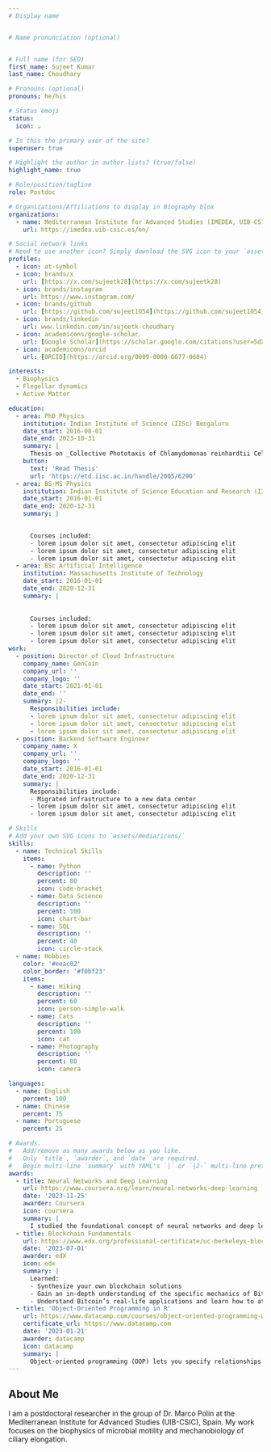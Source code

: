 ```yaml
---
# Display name


# Name pronunciation (optional)


# Full name (for SEO)
first_name: Sujeet Kumar
last_name: Choudhary

# Pronouns (optional)
pronouns: he/his

# Status emoji
status:
  icon: ☕️

# Is this the primary user of the site?
superuser: true

# Highlight the author in author lists? (true/false)
highlight_name: true

# Role/position/tagline
role: Postdoc

# Organizations/Affiliations to display in Biography blox
organizations:
  - name: Mediterranean Institute for Advanced Studies (IMEDEA, UIB-CSIC)
    url: https://imedea.uib-csic.es/en/

# Social network links
# Need to use another icon? Simply download the SVG icon to your `assets/media/icons/` folder.
profiles:
  - icon: at-symbol
  - icon: brands/x
    url: [https://x.com/sujeetk28](https://x.com/sujeetk28)
  - icon: brands/instagram
    url: https://www.instagram.com/
  - icon: brands/github
    url: [https://github.com/sujeet1054](https://github.com/sujeet1054)
  - icon: brands/linkedin
    url: www.linkedin.com/in/sujeetk-choudhary
  - icon: academicons/google-scholar
    url: [Google Scholar](https://scholar.google.com/citations?user=5dXy0JcAAAAJ&hl=en)
  - icon: academicons/orcid
    url: [ORCID](https://orcid.org/0009-0000-6677-0604)

interests:
  - Biophysics
  - Flegellar dynamics
  - Active Matter

education:
  - area: PhD Physics
    institution: Indian Institute of Science (IISc) Bengaluru
    date_start: 2016-08-01
    date_end: 2023-10-31
    summary: |
      Thesis on _Collective Phototaxis of Chlamydomonas reinhardtii Cells_. Supervised by [Prof Prerna Sharma](https://sites.google.com/site/biocolloids/). Presented papers at 5 IEEE conferences with the contributions being published in 2 Springer journals.
    button:
      text: 'Read Thesis'
      url: 'https://etd.iisc.ac.in/handle/2005/6290'
  - area: BS-MS Physics
    institution: Indian Institute of Science Education and Research (IISER), Kolkata
    date_start: 2016-01-01
    date_end: 2020-12-31
    summary: |
     

      Courses included:
      - lorem ipsum dolor sit amet, consectetur adipiscing elit
      - lorem ipsum dolor sit amet, consectetur adipiscing elit
      - lorem ipsum dolor sit amet, consectetur adipiscing elit
  - area: BSc Artificial Intelligence
    institution: Massachusetts Institute of Technology
    date_start: 2016-01-01
    date_end: 2020-12-31
    summary: |
      
      
      Courses included:
      - lorem ipsum dolor sit amet, consectetur adipiscing elit
      - lorem ipsum dolor sit amet, consectetur adipiscing elit
      - lorem ipsum dolor sit amet, consectetur adipiscing elit
work:
  - position: Director of Cloud Infrastructure
    company_name: GenCoin
    company_url: ''
    company_logo: ''
    date_start: 2021-01-01
    date_end: ''
    summary: |2-
      Responsibilities include:
      - lorem ipsum dolor sit amet, consectetur adipiscing elit
      - lorem ipsum dolor sit amet, consectetur adipiscing elit
      - lorem ipsum dolor sit amet, consectetur adipiscing elit
  - position: Backend Software Engineer
    company_name: X
    company_url: ''
    company_logo: ''
    date_start: 2016-01-01
    date_end: 2020-12-31
    summary: |
      Responsibilities include:
      - Migrated infrastructure to a new data center
      - lorem ipsum dolor sit amet, consectetur adipiscing elit
      - lorem ipsum dolor sit amet, consectetur adipiscing elit

# Skills
# Add your own SVG icons to `assets/media/icons/`
skills:
  - name: Technical Skills
    items:
      - name: Python
        description: ''
        percent: 80
        icon: code-bracket
      - name: Data Science
        description: ''
        percent: 100
        icon: chart-bar
      - name: SQL
        description: ''
        percent: 40
        icon: circle-stack
  - name: Hobbies
    color: '#eeac02'
    color_border: '#f0bf23'
    items:
      - name: Hiking
        description: ''
        percent: 60
        icon: person-simple-walk
      - name: Cats
        description: ''
        percent: 100
        icon: cat
      - name: Photography
        description: ''
        percent: 80
        icon: camera

languages:
  - name: English
    percent: 100
  - name: Chinese
    percent: 75
  - name: Portuguese
    percent: 25

# Awards.
#   Add/remove as many awards below as you like.
#   Only `title`, `awarder`, and `date` are required.
#   Begin multi-line `summary` with YAML's `|` or `|2-` multi-line prefix and indent 2 spaces below.
awards:
  - title: Neural Networks and Deep Learning
    url: https://www.coursera.org/learn/neural-networks-deep-learning
    date: '2023-11-25'
    awarder: Coursera
    icon: coursera
    summary: |
      I studied the foundational concept of neural networks and deep learning. By the end, I was familiar with the significant technological trends driving the rise of deep learning; build, train, and apply fully connected deep neural networks; implement efficient (vectorized) neural networks; identify key parameters in a neural network’s architecture; and apply deep learning to your own applications.
  - title: Blockchain Fundamentals
    url: https://www.edx.org/professional-certificate/uc-berkeleyx-blockchain-fundamentals
    date: '2023-07-01'
    awarder: edX
    icon: edx
    summary: |
      Learned:
      - Synthesize your own blockchain solutions
      - Gain an in-depth understanding of the specific mechanics of Bitcoin
      - Understand Bitcoin’s real-life applications and learn how to attack and destroy Bitcoin, Ethereum, smart contracts and Dapps, and alternatives to Bitcoin’s Proof-of-Work consensus algorithm
  - title: 'Object-Oriented Programming in R'
    url: https://www.datacamp.com/courses/object-oriented-programming-with-s3-and-r6-in-r
    certificate_url: https://www.datacamp.com
    date: '2023-01-21'
    awarder: datacamp
    icon: datacamp
    summary: |
      Object-oriented programming (OOP) lets you specify relationships between functions and the objects that they can act on, helping you manage complexity in your code. This is an intermediate level course, providing an introduction to OOP, using the S3 and R6 systems. S3 is a great day-to-day R programming tool that simplifies some of the functions that you write. R6 is especially useful for industry-specific analyses, working with web APIs, and building GUIs.
---
```


## About Me

I am a postdoctoral researcher in the group of Dr. Marco Polin at the Mediterranean Institute for Advanced Studies (UIB-CSIC), Spain. My work focuses on the biophysics of microbial motility and mechanobiology of ciliary elongation.
